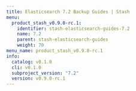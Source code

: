```yaml
---
title: Elasticsearch 7.2 Backup Guides | Stash
menu:
  product_stash_v0.9.0-rc.1:
    identifier: stash-elasticsearch-guides-7.2
    name: 7.2
    parent: stash-elasticsearch-guides
    weight: 70
menu_name: product_stash_v0.9.0-rc.1
info:
  catalog: v0.1.0
  cli: v0.1.0
  subproject_version: "7.2"
  version: v0.9.0-rc.1
---
```


